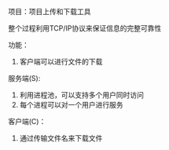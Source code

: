 
项目：项目上传和下载工具

整个过程利用TCP/IP协议来保证信息的完整可靠性

功能：
1. 客户端可以进行文件的下载 

服务端(S):
1. 利用进程池，可以支持多个用户同时访问
2. 每个进程可以对一个用户进行服务

客户端(C)：
1. 通过传输文件名来下载文件 